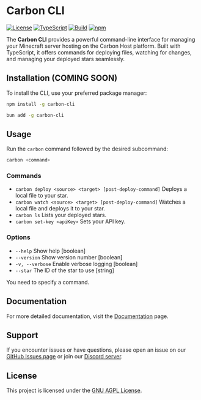 # Carbon CLI

[![License](https://img.shields.io/badge/license-GNU%20AGPL-blue)](LICENSE)
[![TypeScript](https://img.shields.io/badge/types-TypeScript-blue)](https://www.typescriptlang.org/)
[![Build](https://img.shields.io/github/actions/workflow/status/carbon-host/carbon-cli/publish.yml)](https://github.com/carbon-host/carbon-cli/actions)
[![npm](https://img.shields.io/npm/v/@carbonhost/cli)](https://www.npmjs.com/package/@carbonhost/cli)

The **Carbon CLI** provides a powerful command-line interface for managing your Minecraft server hosting on the Carbon Host platform. Built with TypeScript, it offers commands for deploying files, watching for changes, and managing your deployed stars seamlessly.

## Installation (COMING SOON)

To install the CLI, use your preferred package manager:

```bash
npm install -g carbon-cli
```
```bash
bun add -g carbon-cli
```

## Usage

Run the `carbon` command followed by the desired subcommand:

```bash
carbon <command>
```

### Commands

- `carbon deploy <source> <target> [post-deploy-command]`  Deploys a local file to your star.
- `carbon watch <source> <target> [post-deploy-command]`  Watches a local file and deploys it to your star.
- `carbon ls`  Lists your deployed stars.
- `carbon set-key <apiKey>`  Sets your API key.

### Options

- `--help`     Show help                                             [boolean]
- `--version`  Show version number                                   [boolean]
- `-v, --verbose`  Enable verbose logging                              [boolean]
- `--star`     The ID of the star to use                             [string]

You need to specify a command.

## Documentation

For more detailed documentation, visit the [Documentation](https://carbon.host/docs/cli) page.

## Support

If you encounter issues or have questions, please open an issue on our [GitHub Issues page](https://github.com/carbon-host/carbon-cli/issues) or join our [Discord server](https://discord.gg/carbon).

## License

This project is licensed under the [GNU AGPL License](LICENSE).